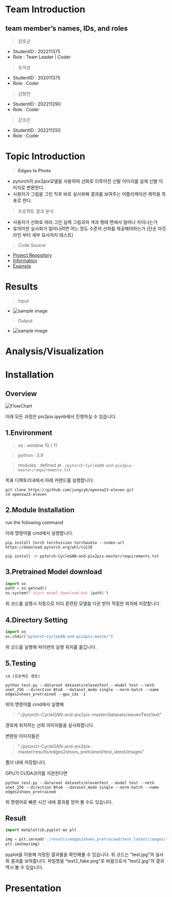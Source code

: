 
# Team Introduction
  ## team member’s names, IDs, and roles
  > 정호균
  - StudentID : 202211375
  - Role : Team Leader | Coder
  > 조익성
  - StudentID : 202011375
  - Role : Coder
  > 김형언
  - StudentID : 202211290
  - Role : Coder
  > 강조은
  - StudentID : 202211250
  - Role : Coder

# Topic Introduction
> __Edges to Photo__
- pytorch의 pix2pix모델을 사용하여 선화로 이루어진 신발 이미지를 실제 신발 이미지로 변환한다.
- 사용자가 그림을 그린 직후 바로 실사화해 결과를 보여주는 어플리케이션 제작을 목표로 한다.
> 프로젝트 결과 분석
- 사용자가 선화로 따라 그린 실제 그림과의 색과 형태 면에서 얼마나 차이나는가
- 유의미한 실사화가 일어나려면 어느 정도 수준의 선화를 제공해야하는가 (단순 아웃라인 부터 세부 묘사까지 테스트)

> Code Source
- [Project Repository](https://github.com/junyanz/pytorch-CycleGAN-and-pix2pix)
- [Information](https://phillipi.github.io/pix2pix/)
- [Example](https://phillipi.github.io/pix2pix/images/sketch2photo_shoes/latest_net_G_sketch/index.html)

# Results
>Input
- ![sample image](./pytorch-CycleGAN-and-pix2pix-master/datasets/elevenTest/test/test2.jpg)
>Output
- ![sample image](./pytorch-CycleGAN-and-pix2pix-master/results/edges2shoes_pretrained/test_latest/images/test2_fake.png)

# Analysis/Visualization

# Installation
## Overview
![FlowChart](./Resources/img/pix2pixChart.jpg)

아래 모든 과정은 pix2pix.ipynb에서 진행하실 수 있습니다.
## 1.Environment
> os : window 10 / 11

> python : 3.9

> modules : defined at ```./pytorch-CycleGAN-and-pix2pix-master/requirements.txt```

목표 디렉토리내에서 아래 커맨드를 실행합니다.
```
git clone https://github.com/jungcyb/opensw23-eleven.git
cd opensw23-eleven
```

## 2.Module Installation
run the following command

아래 명령어를 cmd에서 실행합니다.
```
pip install torch torchvision torchaudio --index-url https://download.pytorch.org/whl/cu118

pip install -r pytorch-CycleGAN-and-pix2pix-master/requirements.txt
```

## 3.Pretrained Model download
```python
import os
path = os.getcwd()
os.system(f'start model_download.bat {path}')
```
위 코드를 실행시 자동으로 미리 훈련된 모델을 다운 받아 적절한 위치에 저장합니다.

## 4.Directory Setting
```python
import os
os.chdir("pytorch-CycleGAN-and-pix2pix-master")
```
위 코드를 실행해 파이썬의 실행 위치를 옮깁니다.

## 5.Testing
```
cd (프로젝트 경로)

python test.py --dataroot datasets/elevenTest --model test --netG unet_256 --direction BtoA --dataset_mode single --norm batch --name edges2shoes_pretrained --gpu_ids -1
```
위의 명령어를 cmd에서 실행해 

> "./pytorch-CycleGAN-and-pix2pix-master/datasets/elevenTest/test"

경로에 위치하는 선화 이미지들을 실사화합니다. 

변환된 이미지들은 
> "./pytorch-CycleGAN-and-pix2pix-master/results/edges2shoes_pretrained/test_latest/images"

폴더 내에 저장됩니다.


GPU가 CUDA코어를 지원한다면
```
python test.py --dataroot datasets/elevenTest --model test --netG unet_256 --direction BtoA --dataset_mode single --norm batch --name edges2shoes_pretrained
``` 
위 명령어로 빠른 시간 내에 결과를 얻어 볼 수도 있습니다.

## Result
```python
import matplotlib.pyplot as plt

img = plt.imread('./results/edges2shoes_pretrained/test_latest/images/test_fake.png')
plt.imshow(img)
```
pyplot을 이용해 저장된 결과물을 확인해볼 수 있습니다. 위 코드는 "test.jpg"의 실사화 결과를 보여줍니다. 파일명을 "test2_fake.png"로 바꿈으로서 "test2.jpg"의 결과 역시 볼 수 있습니다.
# Presentation

